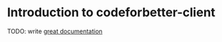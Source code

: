 # Introduction to codeforbetter-client

TODO: write [great documentation](http://jacobian.org/writing/great-documentation/what-to-write/)
